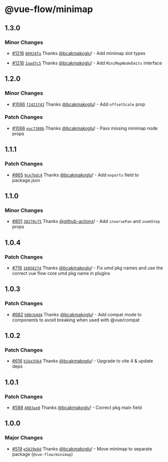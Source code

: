 # @vue-flow/minimap

## 1.3.0

### Minor Changes

- [#1216](https://github.com/bcakmakoglu/vue-flow/pull/1216) [`80924fa`](https://github.com/bcakmakoglu/vue-flow/commit/80924faa357dd61a261f352de434229527f81e4d) Thanks [@bcakmakoglu](https://github.com/bcakmakoglu)! - Add minimap slot types

- [#1216](https://github.com/bcakmakoglu/vue-flow/pull/1216) [`2aad7c5`](https://github.com/bcakmakoglu/vue-flow/commit/2aad7c5eaa2e90f473d09c56e7e399bdd902d3ec) Thanks [@bcakmakoglu](https://github.com/bcakmakoglu)! - Add `MiniMapNodeEmits` interface

## 1.2.0

### Minor Changes

- [#1066](https://github.com/bcakmakoglu/vue-flow/pull/1066) [`f1421f43`](https://github.com/bcakmakoglu/vue-flow/commit/f1421f437dfea55bdeeaf9b5471f2ac466ce64be) Thanks [@bcakmakoglu](https://github.com/bcakmakoglu)! - Add `offsetScale` prop

### Patch Changes

- [#1066](https://github.com/bcakmakoglu/vue-flow/pull/1066) [`eac7308b`](https://github.com/bcakmakoglu/vue-flow/commit/eac7308bebeb5663ff2b17f82e5e3339618bb292) Thanks [@bcakmakoglu](https://github.com/bcakmakoglu)! - Pass missing minimap node props

## 1.1.1

### Patch Changes

- [#865](https://github.com/bcakmakoglu/vue-flow/pull/865) [`9ce7bdc4`](https://github.com/bcakmakoglu/vue-flow/commit/9ce7bdc4908dda4dea299e5f469b252ac20a12ab) Thanks [@bcakmakoglu](https://github.com/bcakmakoglu)! - Add `exports` field to package.json

## 1.1.0

### Minor Changes

- [#801](https://github.com/bcakmakoglu/vue-flow/pull/801) [`38270cf5`](https://github.com/bcakmakoglu/vue-flow/commit/38270cf5c33d16ba5d832a2d80499642c1d1a6b0) Thanks [@github-actions](https://github.com/apps/github-actions)! - Add `inversePan` and `zoomStep` props

## 1.0.4

### Patch Changes

- [#716](https://github.com/bcakmakoglu/vue-flow/pull/716) [`1685827d`](https://github.com/bcakmakoglu/vue-flow/commit/1685827d0ea1dc9864f95a1b3a54fbc43a296e5d) Thanks [@bcakmakoglu](https://github.com/bcakmakoglu)! - Fix umd pkg names and use the correct vue flow core umd pkg name in plugins

## 1.0.3

### Patch Changes

- [#682](https://github.com/bcakmakoglu/vue-flow/pull/682) [`b08cb4d4`](https://github.com/bcakmakoglu/vue-flow/commit/b08cb4d45904c229d9ecda5e3cb477cbb7a6acaf) Thanks [@bcakmakoglu](https://github.com/bcakmakoglu)! - Add compat mode to components to avoid breaking when used with @vue/compat

## 1.0.2

### Patch Changes

- [#616](https://github.com/bcakmakoglu/vue-flow/pull/616) [`b16e3564`](https://github.com/bcakmakoglu/vue-flow/commit/b16e3564708c5429ad594156341fa3e95f84d3b2) Thanks [@bcakmakoglu](https://github.com/bcakmakoglu)! - Upgrade to vite 4 & update deps

## 1.0.1

### Patch Changes

- [#588](https://github.com/bcakmakoglu/vue-flow/pull/588) [`4083ae0`](https://github.com/bcakmakoglu/vue-flow/commit/4083ae05d24dc68df7c77bfe2273a17237834cbf) Thanks [@bcakmakoglu](https://github.com/bcakmakoglu)! - Correct pkg main field

## 1.0.0

### Major Changes

- [#519](https://github.com/bcakmakoglu/vue-flow/pull/519) [`e5829e8d`](https://github.com/bcakmakoglu/vue-flow/commit/e5829e8d7327ab2a36655b56389a882b839c95c5) Thanks [@bcakmakoglu](https://github.com/bcakmakoglu)! - Move minimap to separate package (`@vue-flow/minimap`)
